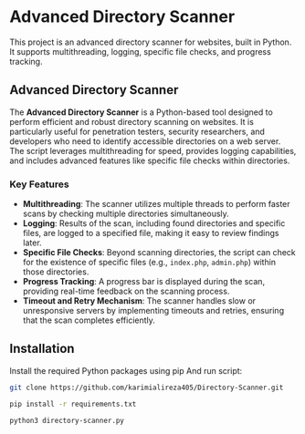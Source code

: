 # Advanced Directory Scanner

This project is an advanced directory scanner for websites, built in Python. It supports multithreading, logging, specific file checks, and progress tracking.

## **Advanced Directory Scanner**

The **Advanced Directory Scanner** is a Python-based tool designed to perform efficient and robust directory scanning on websites. It is particularly useful for penetration testers, security researchers, and developers who need to identify accessible directories on a web server. The script leverages multithreading for speed, provides logging capabilities, and includes advanced features like specific file checks within directories.

### **Key Features**

- **Multithreading**: The scanner utilizes multiple threads to perform faster scans by checking multiple directories simultaneously.
- **Logging**: Results of the scan, including found directories and specific files, are logged to a specified file, making it easy to review findings later.
- **Specific File Checks**: Beyond scanning directories, the script can check for the existence of specific files (e.g., `index.php`, `admin.php`) within those directories.
- **Progress Tracking**: A progress bar is displayed during the scan, providing real-time feedback on the scanning process.
- **Timeout and Retry Mechanism**: The scanner handles slow or unresponsive servers by implementing timeouts and retries, ensuring that the scan completes efficiently.


## Installation

Install the required Python packages using pip And run script:

```bash
git clone https://github.com/karimialireza405/Directory-Scanner.git

pip install -r requirements.txt

python3 directory-scanner.py
